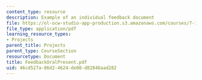 ```yaml
---
content_type: resource
description: Example of an individual feedback document
file: https://ol-ocw-studio-app-production.s3.amazonaws.com/courses/7-13-experimental-microbial-genetics-fall-2003/46cd527a86d24624de08d82846aad282_FeedbackOralPresent.pdf
file_type: application/pdf
learning_resource_types:
- Projects
parent_title: Projects
parent_type: CourseSection
resourcetype: Document
title: FeedbackOralPresent.pdf
uid: 46cd527a-86d2-4624-de08-d82846aad282
---
```

